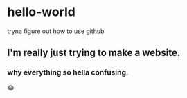 # hello-world
tryna figure out how to use github

## I'm really just trying to make a website.

### why everything so hella confusing. 

:joy:


